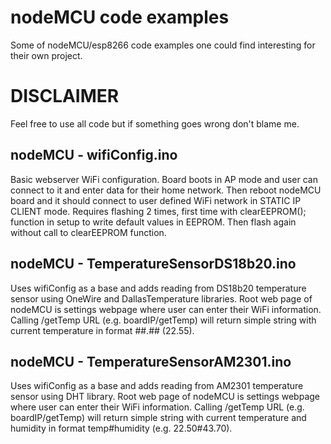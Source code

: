 # nodeMCU code examples
Some of nodeMCU/esp8266 code examples one could find interesting for their own project.

# DISCLAIMER
Feel free to use all code but if something goes wrong don't blame me.

<h2>nodeMCU - wifiConfig.ino</h2>

Basic webserver WiFi configuration. Board boots in AP mode and user can connect to it and enter data for their home network. Then reboot nodeMCU board and it should connect to user defined WiFi network in STATIC IP CLIENT mode.
Requires flashing 2 times, first time with clearEEPROM(); function in setup to write default values in EEPROM. Then flash again without call to clearEEPROM function. 


<h2>nodeMCU - TemperatureSensorDS18b20.ino</h2>

Uses wifiConfig as a base and adds reading from DS18b20 temperature sensor using OneWire and DallasTemperature libraries. Root web page of nodeMCU is settings webpage where user can enter their WiFi information. Calling /getTemp URL (e.g. boardIP/getTemp) will return simple string with current temperature in format ##.## (22.55).

<h2>nodeMCU - TemperatureSensorAM2301.ino</h2>

Uses wifiConfig as a base and adds reading from AM2301 temperature sensor using DHT library. Root web page of nodeMCU is settings webpage where user can enter their WiFi information. Calling /getTemp URL (e.g. boardIP/getTemp) will return simple string with current temperature and humidity in format temp#humidity (e.g. 22.50#43.70).
